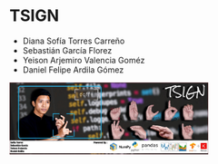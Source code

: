 # TSIGN

* Diana Sofía Torres Carreño
* Sebastián García Florez
* Yeison Arjemiro Valencia Goméz
* Daniel Felipe Ardila Gómez

<img src="Banner.jpeg" width="350"/> 
